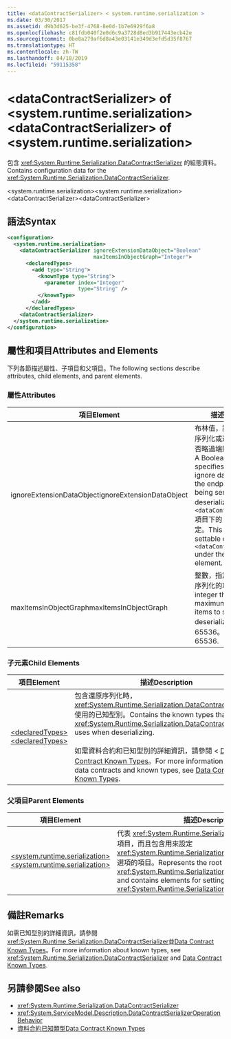```yaml
---
title: <dataContractSerializer> < system.runtime.serialization >
ms.date: 03/30/2017
ms.assetid: d9b3d625-be3f-4768-8e0d-1b7e6929f6a8
ms.openlocfilehash: c81fdb040f2e0d6c9a3728d8ed3b917443ecb42e
ms.sourcegitcommit: 0be8a279af6d8a43e03141e349d3efd5d35f8767
ms.translationtype: HT
ms.contentlocale: zh-TW
ms.lasthandoff: 04/18/2019
ms.locfileid: "59115358"
---
```

# <a name="datacontractserializer-of-systemruntimeserialization"></a><span data-ttu-id="b735b-102">\<dataContractSerializer> of \<system.runtime.serialization></span><span class="sxs-lookup"><span data-stu-id="b735b-102">\<dataContractSerializer> of \<system.runtime.serialization></span></span>
<span data-ttu-id="b735b-103">包含 <xref:System.Runtime.Serialization.DataContractSerializer> 的組態資料。</span><span class="sxs-lookup"><span data-stu-id="b735b-103">Contains configuration data for the <xref:System.Runtime.Serialization.DataContractSerializer>.</span></span>  
  
 <span data-ttu-id="b735b-104">\<system.runtime.serialization></span><span class="sxs-lookup"><span data-stu-id="b735b-104">\<system.runtime.serialization></span></span>  
<span data-ttu-id="b735b-105">\<dataContractSerializer></span><span class="sxs-lookup"><span data-stu-id="b735b-105">\<dataContractSerializer></span></span>  
  
## <a name="syntax"></a><span data-ttu-id="b735b-106">語法</span><span class="sxs-lookup"><span data-stu-id="b735b-106">Syntax</span></span>  
  
```xml  
<configuration>
  <system.runtime.serialization>
    <dataContractSerializer ignoreExtensionDataObject="Boolean"
                            maxItemsInObjectGraph="Integer">
      <declaredTypes>
        <add type="String">
          <knownType type="String">
            <parameter index="Integer"
                       type="String" />
          </knownType>
        </add>
      </declaredTypes>
    <dataContractSerializer>
  </system.runtime.serialization>
</configuration>
```  
  
## <a name="attributes-and-elements"></a><span data-ttu-id="b735b-107">屬性和項目</span><span class="sxs-lookup"><span data-stu-id="b735b-107">Attributes and Elements</span></span>  
 <span data-ttu-id="b735b-108">下列各節描述屬性、子項目和父項目。</span><span class="sxs-lookup"><span data-stu-id="b735b-108">The following sections describe attributes, child elements, and parent elements.</span></span>  
  
### <a name="attributes"></a><span data-ttu-id="b735b-109">屬性</span><span class="sxs-lookup"><span data-stu-id="b735b-109">Attributes</span></span>  
  
|<span data-ttu-id="b735b-110">項目</span><span class="sxs-lookup"><span data-stu-id="b735b-110">Element</span></span>|<span data-ttu-id="b735b-111">描述</span><span class="sxs-lookup"><span data-stu-id="b735b-111">Description</span></span>|  
|-------------|-----------------|  
|<span data-ttu-id="b735b-112">ignoreExtensionDataObject</span><span class="sxs-lookup"><span data-stu-id="b735b-112">ignoreExtensionDataObject</span></span>|<span data-ttu-id="b735b-113">布林值，該值會指定當端點序列化或還原序列化時，是否略過端點所提供的資料。</span><span class="sxs-lookup"><span data-stu-id="b735b-113">A Boolean value that specifies whether to ignore data supplied by the endpoint when it is being serialized or deserialized.</span></span> <span data-ttu-id="b735b-114">此屬性只能在 `<dataContractSerializer>` 項目下的 `<behavior>` 設定。</span><span class="sxs-lookup"><span data-stu-id="b735b-114">This attribute is settable only on the `<dataContractSerializer>` under the `<behavior>` element.</span></span>|  
|<span data-ttu-id="b735b-115">maxItemsInObjectGraph</span><span class="sxs-lookup"><span data-stu-id="b735b-115">maxItemsInObjectGraph</span></span>|<span data-ttu-id="b735b-116">整數，指定要序列化或還原序列化的項目數上限。</span><span class="sxs-lookup"><span data-stu-id="b735b-116">An integer that specifies the maximum number of items to serialize or deserialize.</span></span> <span data-ttu-id="b735b-117">此屬性為 65536。</span><span class="sxs-lookup"><span data-stu-id="b735b-117">This attribute is 65536.</span></span>|  
  
### <a name="child-elements"></a><span data-ttu-id="b735b-118">子元素</span><span class="sxs-lookup"><span data-stu-id="b735b-118">Child Elements</span></span>  
  
|<span data-ttu-id="b735b-119">項目</span><span class="sxs-lookup"><span data-stu-id="b735b-119">Element</span></span>|<span data-ttu-id="b735b-120">描述</span><span class="sxs-lookup"><span data-stu-id="b735b-120">Description</span></span>|  
|-------------|-----------------|  
|[<span data-ttu-id="b735b-121">\<declaredTypes></span><span class="sxs-lookup"><span data-stu-id="b735b-121">\<declaredTypes></span></span>](../../../../../docs/framework/configure-apps/file-schema/wcf/declaredtypes.md)|<span data-ttu-id="b735b-122">包含還原序列化時，<xref:System.Runtime.Serialization.DataContractSerializer> 使用的已知型別。</span><span class="sxs-lookup"><span data-stu-id="b735b-122">Contains the known types that the <xref:System.Runtime.Serialization.DataContractSerializer> uses when deserializing.</span></span><br /><br /> <span data-ttu-id="b735b-123">如需資料合約和已知型別的詳細資訊，請參閱 < [Data Contract Known Types](../../../../../docs/framework/wcf/feature-details/data-contract-known-types.md)。</span><span class="sxs-lookup"><span data-stu-id="b735b-123">For more information about data contracts and known types, see [Data Contract Known Types](../../../../../docs/framework/wcf/feature-details/data-contract-known-types.md).</span></span>|  
  
### <a name="parent-elements"></a><span data-ttu-id="b735b-124">父項目</span><span class="sxs-lookup"><span data-stu-id="b735b-124">Parent Elements</span></span>  
  
|<span data-ttu-id="b735b-125">項目</span><span class="sxs-lookup"><span data-stu-id="b735b-125">Element</span></span>|<span data-ttu-id="b735b-126">描述</span><span class="sxs-lookup"><span data-stu-id="b735b-126">Description</span></span>|  
|-------------|-----------------|  
|[<span data-ttu-id="b735b-127">\<system.runtime.serialization></span><span class="sxs-lookup"><span data-stu-id="b735b-127">\<system.runtime.serialization></span></span>](../../../../../docs/framework/configure-apps/file-schema/wcf/system-runtime-serialization.md)|<span data-ttu-id="b735b-128">代表 <xref:System.Runtime.Serialization> 命名空間區段的根項目，而且包含用來設定 <xref:System.Runtime.Serialization.DataContractSerializer> 選項的項目。</span><span class="sxs-lookup"><span data-stu-id="b735b-128">Represents the root element for the <xref:System.Runtime.Serialization> namespace section and contains elements for setting options of the <xref:System.Runtime.Serialization.DataContractSerializer>.</span></span>|  
  
## <a name="remarks"></a><span data-ttu-id="b735b-129">備註</span><span class="sxs-lookup"><span data-stu-id="b735b-129">Remarks</span></span>  
 <span data-ttu-id="b735b-130">如需已知型別的詳細資訊，請參閱<xref:System.Runtime.Serialization.DataContractSerializer>並[Data Contract Known Types](../../../../../docs/framework/wcf/feature-details/data-contract-known-types.md)。</span><span class="sxs-lookup"><span data-stu-id="b735b-130">For more information about known types, see <xref:System.Runtime.Serialization.DataContractSerializer> and [Data Contract Known Types](../../../../../docs/framework/wcf/feature-details/data-contract-known-types.md).</span></span>  
  
## <a name="see-also"></a><span data-ttu-id="b735b-131">另請參閱</span><span class="sxs-lookup"><span data-stu-id="b735b-131">See also</span></span>

- <xref:System.Runtime.Serialization.DataContractSerializer>
- <xref:System.ServiceModel.Description.DataContractSerializerOperationBehavior>
- [<span data-ttu-id="b735b-132">資料合約已知類型</span><span class="sxs-lookup"><span data-stu-id="b735b-132">Data Contract Known Types</span></span>](../../../../../docs/framework/wcf/feature-details/data-contract-known-types.md)
